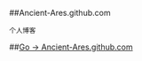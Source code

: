 ##Ancient-Ares.github.com

    个人博客

##<a href="https://Ancient-Ares.github.io">Go -> Ancient-Ares.github.com </a>